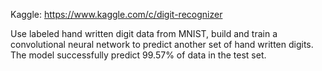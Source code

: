 Kaggle: https://www.kaggle.com/c/digit-recognizer   

Use labeled hand written digit data from MNIST, build and train a convolutional neural network to predict another set of hand written digits. The model successfully predict 99.57% of data in the test set.   
